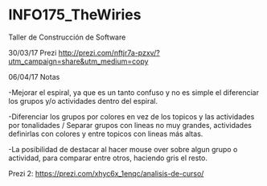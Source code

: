 # INFO175_TheWiries
Taller de Construcción de Software

30/03/17 
    Prezi  http://prezi.com/nftjr7a-pzxv/?utm_campaign=share&utm_medium=copy

06/04/17 Notas

  -Mejorar el espiral, ya que es un tanto confuso y no es simple el diferenciar los grupos y/o actividades dentro del espiral.
  
  -Diferenciar los grupos por colores en vez de los topicos y las actividades por tonalidades / Separar grupos con lineas no muy grandes, actividades definirlas con colores y entre topicos con lineas más altas.
  
  -La posibilidad de destacar al hacer mouse over sobre algun grupo o actividad, para comparar entre otros, haciendo gris el resto.
  
  Prezi 2: https://prezi.com/xhyc6x_1enqc/analisis-de-curso/

 
